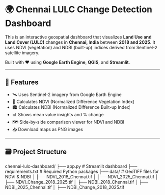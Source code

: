 # 🌍 Chennai LULC Change Detection Dashboard

This is an interactive geospatial dashboard that visualizes **Land Use and Land Cover (LULC)** changes in **Chennai, India** between **2018 and 2025**. It uses NDVI (vegetation) and NDBI (built-up) indices derived from Sentinel-2 satellite imagery.

Built with ❤️ using **Google Earth Engine**, **QGIS**, and **Streamlit**.

---

## 📌 Features

- 🛰️ Uses Sentinel-2 imagery from Google Earth Engine
- 🌿 Calculates NDVI (Normalized Difference Vegetation Index)
- 🏙️ Calculates NDBI (Normalized Difference Built-up Index)
- 📊 Shows mean value insights and % change
- 🗺️ Side-by-side comparison viewer for NDVI and NDBI
- 📥 Download maps as PNG images

---

## 🗃️ Project Structure

chennai-lulc-dashboard/
├── app.py # Streamlit dashboard
├── requirements.txt # Required Python packages
├── data/ # GeoTIFF files for NDVI & NDBI
│ ├── NDVI_2018_Chennai.tif
│ ├── NDVI_2025_Chennai.tif
│ ├── NDVI_Change_2018_2025.tif
│ ├── NDBI_2018_Chennai.tif
│ ├── NDBI_2025_Chennai.tif
│ ├── NDBI_Change_2018_2025.tif
